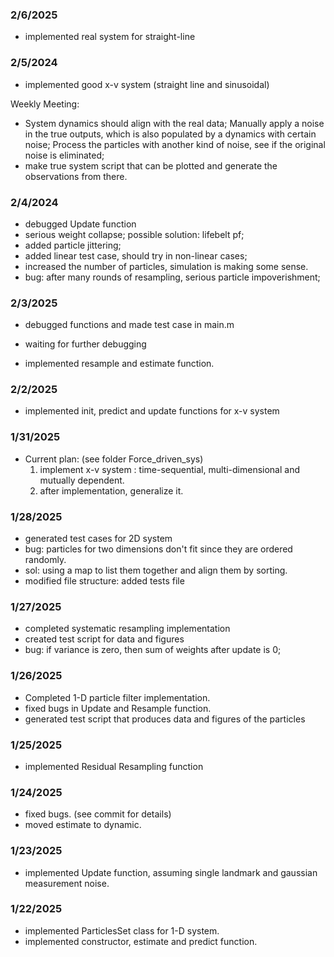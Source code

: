 ### 2/6/2025

- implemented real system for straight-line

### 2/5/2024

- implemented good x-v system (straight line and sinusoidal)

Weekly Meeting: 

- System dynamics should align with the real data; Manually apply a noise in the true outputs, which is also populated by a dynamics with certain noise; Process the particles with another kind of noise, see if the original noise is eliminated; 
- make true system script that can be plotted and generate the observations from there. 

### 2/4/2024

- debugged Update function
- serious weight collapse; possible solution: lifebelt pf; 
- added particle jittering; 
- added linear test case, should try in non-linear cases; 
- increased the number of particles, simulation is making some sense. 
- bug: after many rounds of resampling, serious particle impoverishment; 

### 2/3/2025

- debugged functions and made test case in main.m
- waiting for further debugging

- implemented resample and estimate function.

### 2/2/2025

- implemented init, predict and update functions for x-v system

### 1/31/2025

- Current plan: (see folder Force_driven_sys)
  1. implement x-v system : time-sequential, multi-dimensional and mutually dependent. 
  2. after implementation, generalize it. 

### 1/28/2025

- generated test cases for 2D system
- bug: particles for two dimensions don't fit since they are ordered randomly.
- sol: using a map to list them together and align them by sorting. 
- modified file structure: added tests file


### 1/27/2025

- completed systematic resampling implementation
- created test script for data and figures
- bug: if variance is zero, then sum of weights after update is 0; 

### 1/26/2025

- Completed 1-D particle filter implementation. 
- fixed bugs in Update and Resample function.
- generated test script that produces data and figures of the particles


### 1/25/2025

- implemented Residual Resampling function


### 1/24/2025

- fixed bugs. (see commit for details)
- moved estimate to dynamic. 

### 1/23/2025

- implemented Update function, assuming single landmark and gaussian measurement noise. 



### 1/22/2025

- implemented ParticlesSet class for 1-D system. 
- implemented constructor, estimate and predict function. 
